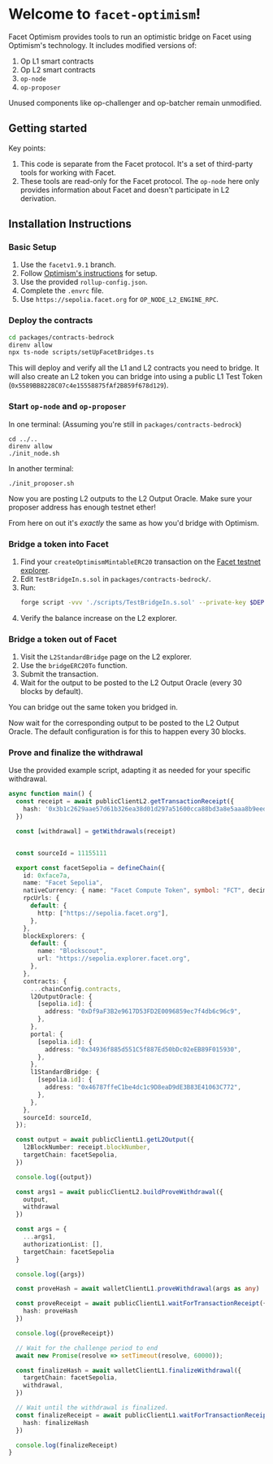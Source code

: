 # Welcome to `facet-optimism`!

Facet Optimism provides tools to run an optimistic bridge on Facet using Optimism's technology. It includes modified versions of:

1. Op L1 smart contracts
2. Op L2 smart contracts
3. `op-node`
4. `op-proposer`

Unused components like op-challenger and op-batcher remain unmodified.

## Getting started


Key points:
1. This code is separate from the Facet protocol. It's a set of third-party tools for working with Facet.
2. These tools are read-only for the Facet protocol. The `op-node` here only provides information about Facet and doesn't participate in L2 derivation.

## Installation Instructions

### Basic Setup

1. Use the `facetv1.9.1` branch.
2. Follow [Optimism's instructions](https://docs.optimism.io/builders/chain-operators/tutorials/create-l2-rollup) for setup.
3. Use the provided `rollup-config.json`.
4. Complete the `.envrc` file.
5. Use `https://sepolia.facet.org` for `OP_NODE_L2_ENGINE_RPC`.

### Deploy the contracts

```bash
cd packages/contracts-bedrock
direnv allow
npx ts-node scripts/setUpFacetBridges.ts
```

This will deploy and verify all the L1 and L2 contracts you need to bridge.
It will also create an L2 token you can bridge into using a public L1 Test Token (`0x5589BB8228C07c4e15558875fAf2B859f678d129`).

### Start `op-node` and `op-proposer`

In one terminal: (Assuming you're still in `packages/contracts-bedrock`)

```
cd ../..
direnv allow
./init_node.sh
```

In another terminal:

```
./init_proposer.sh
```

Now you are posting L2 outputs to the L2 Output Oracle. Make sure your proposer address has enough testnet ether!

From here on out it's *exactly* the same as how you'd bridge with Optimism.

### Bridge a token into Facet

1. Find your `createOptimismMintableERC20` transaction on the [Facet testnet explorer](https://cardinal.explorer.facet.org/).
2. Edit `TestBridgeIn.s.sol` in `packages/contracts-bedrock/`.
3. Run:
   ```bash
   forge script -vvv './scripts/TestBridgeIn.s.sol' --private-key $DEPLOY_ETH_KEY --rpc-url "$DEPLOY_ETH_RPC_URL" --broadcast --tc TestBridgeIn
   ```
4. Verify the balance increase on the L2 explorer.

### Bridge a token out of Facet

1. Visit the `L2StandardBridge` page on the L2 explorer.
2. Use the `bridgeERC20To` function.
3. Submit the transaction.
4. Wait for the output to be posted to the L2 Output Oracle (every 30 blocks by default).

You can bridge out the same token you bridged in.

Now wait for the corresponding output to be posted to the L2 Output Oracle. The default configuration is for this to happen every 30 blocks.

### Prove and finalize the withdrawal

Use the provided example script, adapting it as needed for your specific withdrawal.

```typescript
async function main() {
  const receipt = await publicClientL2.getTransactionReceipt({
    hash: '0x3b1c2629aae57d61b326ea38d01d297a51600cca88bd3a8e5aaa8b9eedf753b0',
  })

  const [withdrawal] = getWithdrawals(receipt)


  const sourceId = 11155111

  export const facetSepolia = defineChain({
    id: 0xface7a,
    name: "Facet Sepolia",
    nativeCurrency: { name: "Facet Compute Token", symbol: "FCT", decimals: 18 },
    rpcUrls: {
      default: {
        http: ["https://sepolia.facet.org"],
      },
    },
    blockExplorers: {
      default: {
        name: "Blockscout",
        url: "https://sepolia.explorer.facet.org",
      },
    },
    contracts: {
      ...chainConfig.contracts,
      l2OutputOracle: {
        [sepolia.id]: {
          address: "0xDf9aF3B2e9617D53FD2E0096859ec7f4db6c96c9",
        },
      },
      portal: {
        [sepolia.id]: {
          address: "0x34936f885d551C5f887Ed50bDc02eEB89F015930",
        },
      },
      l1StandardBridge: {
        [sepolia.id]: {
          address: "0x46787ffeC1be4dc1c9D8eaD9dE3B83E41063C772",
        },
      },
    },
    sourceId: sourceId,
  });

  const output = await publicClientL1.getL2Output({
    l2BlockNumber: receipt.blockNumber,
    targetChain: facetSepolia,
  })

  console.log({output})

  const args1 = await publicClientL2.buildProveWithdrawal({
    output,
    withdrawal
  })

  const args = {
    ...args1,
    authorizationList: [],
    targetChain: facetSepolia
  }

  console.log({args})

  const proveHash = await walletClientL1.proveWithdrawal(args as any)

  const proveReceipt = await publicClientL1.waitForTransactionReceipt({
    hash: proveHash
  })

  console.log({proveReceipt})

  // Wait for the challenge period to end
  await new Promise(resolve => setTimeout(resolve, 60000));

  const finalizeHash = await walletClientL1.finalizeWithdrawal({
    targetChain: facetSepolia,
    withdrawal,
  })

  // Wait until the withdrawal is finalized.
  const finalizeReceipt = await publicClientL1.waitForTransactionReceipt({
    hash: finalizeHash
  })

  console.log(finalizeReceipt)
}
```
